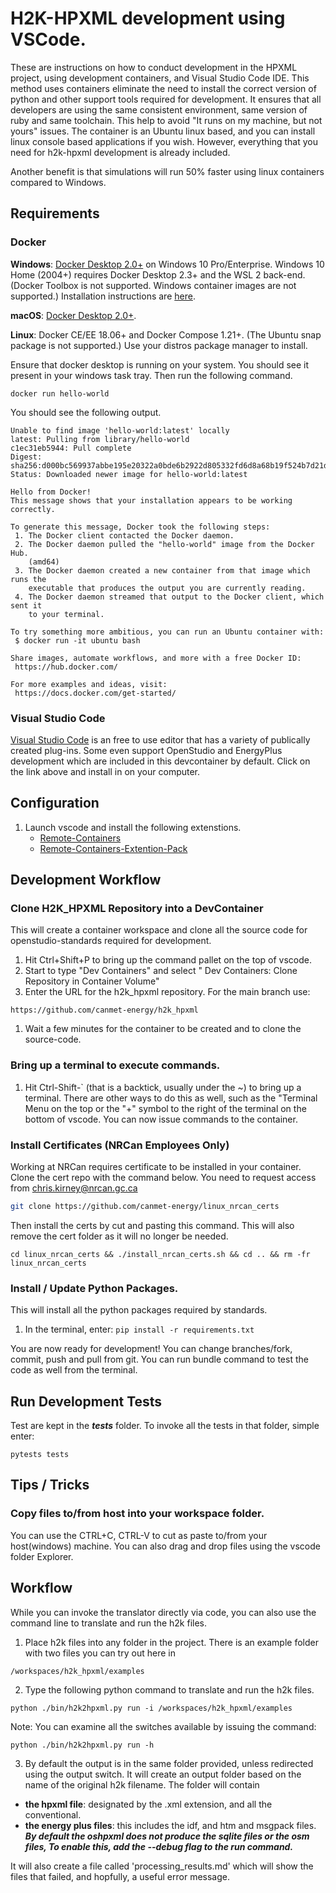 # H2K-HPXML development using VSCode. 

These are instructions on how to conduct development in the HPXML project, using development containers, and Visual Studio Code IDE. This method uses containers eliminate the need to install the correct version of python and other support tools required for development. It ensures that all developers are using the same consistent environment, same version of ruby and same toolchain. This help to avoid "It runs on my machine, but not yours" issues. The container is an Ubuntu linux based, and you can install linux console based applications if you wish. However, everything that you need for h2k-hpxml development is already included. 

Another benefit is that simulations will run 50% faster using linux containers compared to Windows.


## Requirements
### Docker

**Windows**: [Docker Desktop 2.0+](https://www.docker.com/products/docker-desktop/) on Windows 10 Pro/Enterprise. Windows 10 Home (2004+) requires Docker Desktop 2.3+ and the WSL 2 back-end. (Docker Toolbox is not supported. Windows container images are not supported.) Installation instructions are [here](./docker_windows_install.md).

**macOS**: [Docker Desktop 2.0+](https://www.docker.com/products/docker-desktop/).

**Linux**: Docker CE/EE 18.06+ and Docker Compose 1.21+. (The Ubuntu snap package is not supported.) Use your distros package manager to install.



Ensure that docker desktop is running on your system.  You should see it present in your windows task tray.  Then run the following command. 

```
docker run hello-world
```

You should see the following output.

```
Unable to find image 'hello-world:latest' locally
latest: Pulling from library/hello-world
c1ec31eb5944: Pull complete
Digest: sha256:d000bc569937abbe195e20322a0bde6b2922d805332fd6d8a68b19f524b7d21d
Status: Downloaded newer image for hello-world:latest

Hello from Docker!
This message shows that your installation appears to be working correctly.

To generate this message, Docker took the following steps:
 1. The Docker client contacted the Docker daemon.
 2. The Docker daemon pulled the "hello-world" image from the Docker Hub.
    (amd64)
 3. The Docker daemon created a new container from that image which runs the
    executable that produces the output you are currently reading.
 4. The Docker daemon streamed that output to the Docker client, which sent it
    to your terminal.

To try something more ambitious, you can run an Ubuntu container with:
 $ docker run -it ubuntu bash

Share images, automate workflows, and more with a free Docker ID:
 https://hub.docker.com/

For more examples and ideas, visit:
 https://docs.docker.com/get-started/
```

### Visual Studio Code
[Visual Studio Code](https://code.visualstudio.com/) is an free to use editor that has a variety of publically created plug-ins. Some even support OpenStudio and EnergyPlus development which are included in this devcontainer by default. Click on the link above and install in on your computer. 
## Configuration
1. Launch vscode and install the following extenstions. 
    * [Remote-Containers](https://marketplace.visualstudio.com/items?itemName=ms-vscode-remote.remote-containers)
    * [Remote-Containers-Extention-Pack](https://marketplace.visualstudio.com/items?itemName=ms-vscode-remote.vscode-remote-extensionpack)

## Development Workflow

### Clone H2K_HPXML Repository into a DevContainer
This will create a container workspace and clone all the source code for openstudio-standards required for development.  
1. Hit Ctrl+Shift+P to bring up the command pallet on the top of vscode. 
1. Start to type "Dev Containers" and select " Dev Containers: Clone Repository in Container Volume" 
1. Enter the URL for the h2k_hpxml repository. For the main branch use:
``` 
https://github.com/canmet-energy/h2k_hpxml 
```
1. Wait a few minutes for the container to be created and to clone the source-code.

### Bring up a terminal to execute commands. 
1. Hit Ctrl-Shift-`  (that is a backtick, usually under the ~) to bring up a terminal. There are other ways to do this as well, such as the "Terminal Menu on the top or the "+" symbol to the right of the terminal on the bottom of vscode. You can now issue commands to the container.  

### Install Certificates (NRCan Employees Only)
Working at NRCan requires certificate to be installed in your container. Clone the cert repo with the command below. You need to request access from chris.kirney@nrcan.gc.ca 
```sh
git clone https://github.com/canmet-energy/linux_nrcan_certs
```
Then install the certs by cut and pasting this command. This will also remove the cert folder as it will no longer be needed. 
```ssh 
cd linux_nrcan_certs && ./install_nrcan_certs.sh && cd .. && rm -fr linux_nrcan_certs
```

### Install / Update Python Packages. 
This will install all the python packages required by standards. 
1. In the terminal, enter:
``
pip install -r requirements.txt
``


You are now ready for development! You can change branches/fork, commit, push and pull from git. You can run bundle command to test the code as well from the terminal.

## Run Development Tests
Test are kept in the ***tests*** folder. To invoke all the tests in that folder, simple enter: 

```
pytests tests
```


## Tips / Tricks
### Copy files to/from host into your workspace folder. 
You can use the CTRL+C, CTRL-V to cut as paste to/from your host(windows) machine. You can also drag and drop files using the vscode folder Explorer.

## Workflow
While you can invoke the translator directly via code, you can also use the command line to translate and run the h2k files. 

1. Place h2k files into any folder in the project. There is an example folder with two files you can try out here in 
```
/workspaces/h2k_hpxml/examples
```
2. Type the following python command to translate and run the h2k files. 
```
python ./bin/h2k2hpxml.py run -i /workspaces/h2k_hpxml/examples
```
Note: You can examine all the switches available by issuing the command: 
```
python ./bin/h2k2hpxml.py run -h
``` 

3.  By default the output is in the same folder provided, unless redirected using the output switch. It will create an output folder based on the name of the original h2k filename. The folder will contain
 * **the hpxml file**: designated by the .xml extension, and all the conventional. 
 * **the energy plus files**: this includes the idf, and htm and msgpack files.  ***By default the oshpxml does not produce the sqlite files or the osm files, To enable this, add the --debug flag to the run command.***

 It will also create a file called 'processing_results.md' which will show the files that failed, and hopfully, a useful error message.








